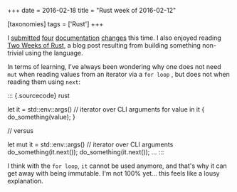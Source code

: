 +++
date = 2016-02-18
title = "Rust week of 2016-02-12"

[taxonomies]
tags = ['Rust']
+++

I [submitted][] [four][] [documentation][] [changes] this time. I also
enjoyed reading [Two Weeks of Rust], a blog post resulting from building
something non-trivial using the language.

In terms of learning, I\'ve always been wondering why one does not need
`mut` when reading values from an iterator via a `for loop` , but does
not when reading them using `next`:

::: {.sourcecode}
rust

let it = std::env::args() // iterator over CLI arguments for value in it
{ do\_something(value); }

// versus

let mut it = std::env::args() // iterator over CLI arguments
do\_something(it.next()); do\_something(it.next()); \...
:::

I think with the `for loop`, `it` cannot be used anymore, and that\'s
why it can get away with being immutable. I\'m not 100% yet\... this
feels like a lousy explanation.

  [submitted]: https://github.com/rust-lang/rust/pull/31762
  [four]: https://github.com/rust-lang/rust/pull/31763
  [documentation]: https://github.com/rust-lang/rust/pull/31764
  [changes]: https://github.com/rust-lang/rust/pull/31765
  [Two Weeks of Rust]: http://www.matusiak.eu/numerodix/blog/2016/1/10/two-weeks-rust/
